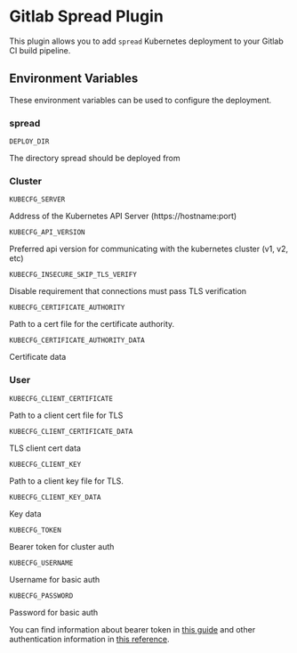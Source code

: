 # Gitlab Spread Plugin

This plugin allows you to add `spread` Kubernetes deployment to your Gitlab CI build pipeline.

## Environment Variables

These environment variables can be used to configure the deployment.

### spread

`DEPLOY_DIR`

The directory spread should be deployed from


### Cluster
`KUBECFG_SERVER`

Address of the Kubernetes API Server (https://hostname:port)

`KUBECFG_API_VERSION`

Preferred api version for communicating with the kubernetes cluster (v1, v2, etc)

`KUBECFG_INSECURE_SKIP_TLS_VERIFY`

Disable requirement that connections must pass TLS verification

`KUBECFG_CERTIFICATE_AUTHORITY`

Path to a cert file for the certificate authority.

`KUBECFG_CERTIFICATE_AUTHORITY_DATA`

Certificate data

### User

`KUBECFG_CLIENT_CERTIFICATE`

Path to a client cert file for TLS

`KUBECFG_CLIENT_CERTIFICATE_DATA`

TLS client cert data

`KUBECFG_CLIENT_KEY`

Path to a client key file for TLS.

`KUBECFG_CLIENT_KEY_DATA`

Key data

`KUBECFG_TOKEN`

Bearer token for cluster auth

`KUBECFG_USERNAME`

Username for basic auth

`KUBECFG_PASSWORD`

Password for basic auth


You can find information about bearer token in [this guide](http://kubernetes.io/docs/user-guide/accessing-the-cluster/) and other authentication information in [this reference](http://kubernetes.io/docs/admin/authentication/).
